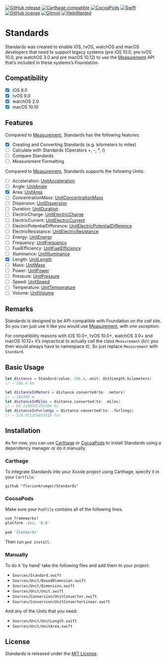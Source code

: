 [![GitHub release](https://img.shields.io/github/release/floriankrueger/Standards.svg)](https://github.com/floriankrueger/Standards)
[![Carthage compatible](https://img.shields.io/badge/Carthage-compatible-4BC51D.svg?style=flat)](https://github.com/Carthage/Carthage)
[![CocoaPods](https://img.shields.io/cocoapods/v/Standards.svg)](https://github.com/floriankrueger/Standards)
[![Swift](https://img.shields.io/badge/Swift-3.1-orange.svg)](https://swift.org)
[![GitHub license](https://img.shields.io/badge/license-MIT-blue.svg)](https://raw.githubusercontent.com/floriankrueger/Standards/master/LICENSE)
[![Gitmoji](https://img.shields.io/badge/gitmoji-%20😜%20😍-FFDD67.svg?style=flat-square)](https://gitmoji.carloscuesta.me)
[![HelpWanted](https://img.shields.io/badge/help-wanted-blue.svg?style=flat)](https://github.com/floriankrueger/Standards/issues) 

# Standards

Standards was created to enable iOS, tvOS, watchOS and macOS developers that need to support legacy
systems (pre iOS 10.0, pre tvOS 10.0, pre watchOS 3.0 and pre macOS 10.12) to use the 
[Measurement](https://developer.apple.com/reference/foundation/Measurement) API that’s included in 
these systems’s Foundation.

## Compatibility

- [x] iOS 8.0
- [x] tvOS 9.0
- [x] watchOS 2.0
- [x] macOS 10.10

## Features

Compared to [Measurement](https://developer.apple.com/reference/foundation/Measurement), Standards
has the following features:

- [x] Creating and Converting Standards (e.g. kilometers to miles)
- [ ] Calculate with Standards (Operators +, -, \*, /)
- [ ] Compare Standards
- [ ] Measurement Formatting

Compared to [Measurement](https://developer.apple.com/reference/foundation/Measurement), Standards 
supports the following Units:

- [ ] Acceleration: [UnitAcceleration](https://developer.apple.com/reference/foundation/UnitAcceleration)
- [ ] Angle: [UnitAngle](https://developer.apple.com/reference/foundation/unitangle)
- [x] Area: [UnitArea](https://developer.apple.com/reference/foundation/unitarea)
- [ ] ConcentrationMass: [UnitConcentrationMass](https://developer.apple.com/reference/foundation/unitconcentrationmass)
- [ ] Dispersion: [UnitDispersion](https://developer.apple.com/reference/foundation/unitdispersion)
- [ ] Duration: [UnitDuration](https://developer.apple.com/reference/foundation/unitduration)
- [ ] ElectricCharge: [UnitElectricCharge](https://developer.apple.com/reference/foundation/unitelectriccharge)
- [ ] ElectricCurrent: [UnitElectricCurrent](https://developer.apple.com/reference/foundation/unitelectriccurrent)
- [ ] ElectricPotentialDifference: [UnitElectricPotentialDifference](https://developer.apple.com/reference/foundation/unitelectricpotentialdifference)
- [ ] ElectricResistance: [UnitElectricResistance](https://developer.apple.com/reference/foundation/unitelectricresistance)
- [ ] Energy: [UnitEnergy](https://developer.apple.com/reference/foundation/unitenergy)
- [ ] Frequency: [UnitFrequency](https://developer.apple.com/reference/foundation/unitfrequency)
- [ ] FuelEfficiency: [UnitFuelEfficiency](https://developer.apple.com/reference/foundation/unitfuelefficiency)
- [ ] Illuminance: [UnitIlluminance](https://developer.apple.com/reference/foundation/unitilluminance)
- [x] Length: [UnitLength](https://developer.apple.com/reference/foundation/unitlength)
- [ ] Mass: [UnitMass](https://developer.apple.com/reference/foundation/unitmass)
- [ ] Power: [UnitPower](https://developer.apple.com/reference/foundation/unitpower)
- [ ] Pressure: [UnitPressure](https://developer.apple.com/reference/foundation/unitpressure)
- [ ] Speed: [UnitSpeed](https://developer.apple.com/reference/foundation/unitspeed)
- [ ] Temperature: [UnitTemperature](https://developer.apple.com/reference/foundation/unittemperature)
- [ ] Volume: [UnitVolume](https://developer.apple.com/reference/foundation/unitvolume)

## Remarks

Standards is designed to be API-compatible with Foundation _on the call site_. So you can just use 
it like you would use [Measurement](https://developer.apple.com/reference/foundation/Measurement), 
with _one exception_:

For compatibility reasons with iOS 10.0+, tvOS 10.0+, watchOS 3.0+ and macOS 10.12+ it’s impractical
to actually call the class `Measurement` (b/c you then would always have to namespace it). So just 
replace `Measurement` with `Standard`.

## Basic Usage 

```swift
let distance = Standard(value: 106.4, unit: UnitLength.kilometers)
// → 106.4 km

let distanceInMeters = distance.converted(to: .meters)
// → 106400 m
let distanceInMiles = distance.converted(to: .miles)
// → 66.1140591795394 mi
let distanceInFurlongs = distance.converted(to: .furlongs)
// → 528.911158832419 fur 
```

## Installation

As for now, you can use [Carthage](https://github.com/Carthage/Carthage) or 
[CocoaPods](https://cocoapods.org) to install Standards using a dependency manager or do it 
manually.

### Carthage

To integrate Standards into your Xcode project using Carthage, specify it in your `Cartfile`:

```ogdl
github "floriankrueger/Standards"
```

### CocoaPods

Make sure your `Podfile` contains all of the following lines.

```ruby
use_frameworks!
platform :ios, '8.0'
 
pod 'Standards'
```

Then run `pod install`.

### Manually

To do it 'by hand' take the following files and add them to your project:

- `Sources/Standard.swift`
- `Sources/Unit/BasedDimension.swift`
- `Sources/Unit/Dimension.swift`
- `Sources/Unit/Unit.swift`
- `Sources/Conversion/UnitConverter.swift`
- `Sources/Conversion/UnitConverterLinear.swift`

 And any of the Units that you need:

- `Sources/Unit/UnitLength.swift`
- `Sources/Unit/UnitArea.swift`

## License

Standards is released under the [MIT License](LICENSE.md).
